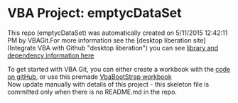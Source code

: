 # VBA Project: emptycDataSet
This repo (emptycDataSet) was automatically created on 5/11/2015 12:42:11 PM by VBAGit.For more information see the [desktop liberation site](Integrate VBA with Github "desktop liberation")
you can see [library and dependency information here](dependencies.md)

To get started with VBA Git, you can either create a workbook with the [code on gitHub](https://github.com/brucemcpherson/VbaGit "VbaGit repo"), or use this premade [VbaBootStrap workbook](https://github.com/brucemcpherson/desktopliberationdownloadable/raw/master/VbaGitBootStrap.xlsm "VbaBootStrap")  
Now update manually with details of this project - this skeleton file is committed only when there is no README.md in the repo.

